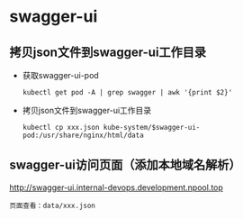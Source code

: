 # swagger-ui

## 拷贝json文件到swagger-ui工作目录
* 获取swagger-ui-pod

  `kubectl get pod -A | grep swagger | awk '{print $2}'`

* 拷贝json文件到swagger-ui工作目录

  `kubectl cp xxx.json kube-system/$swagger-ui-pod:/usr/share/nginx/html/data`

## swagger-ui访问页面（添加本地域名解析）
http://swagger-ui.internal-devops.development.npool.top

`页面查看：data/xxx.json`
